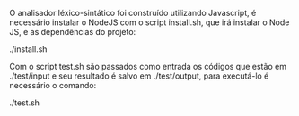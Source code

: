 O analisador léxico-sintático foi construído utilizando Javascript, é necessário instalar o NodeJS com o script install.sh, que irá instalar o Node JS, e as dependências do projeto:

./install.sh

Com o script test.sh são passados como entrada os códigos que estão em ./test/input e seu resultado é salvo em ./test/output, para executá-lo é necessário o comando:

./test.sh